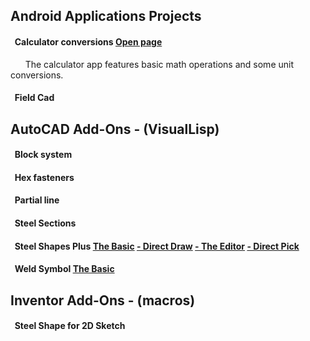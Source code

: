## **Android Applications Projects**  
#### &nbsp; **Calculator conversions**  [Open page](https://michelvilleneuve.github.io/CalcConv/)  
&nbsp; &nbsp; &nbsp;  The calculator app features basic math operations and some unit conversions.  
#### &nbsp; **Field Cad**

## **AutoCAD Add-Ons** - (VisualLisp)
#### &nbsp; Block system  
#### &nbsp; Hex fasteners  
#### &nbsp; Partial line  
#### &nbsp; Steel Sections  
#### &nbsp; Steel Shapes Plus [The Basic](https://addcom.github.io/Structural-Steel-Shape/) [- Direct Draw](https://addcom.github.io/Steel-Shape-Plus-Direct-Draw/) [- The Editor](https://addcom.github.io/Steel-Shape-Plus-Editor/) [- Direct Pick](https://addcom.github.io/Steel-Shape-Plus-Direct-Pick/)

#### &nbsp; Weld Symbol  [The Basic](https://addcom.github.io/WeldSymbols/)  

## **Inventor Add-Ons** - (macros)  
#### &nbsp; Steel Shape for 2D Sketch  
